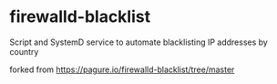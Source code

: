 # firewalld-blacklist

Script and SystemD service to automate blacklisting IP addresses by country

forked from https://pagure.io/firewalld-blacklist/tree/master
